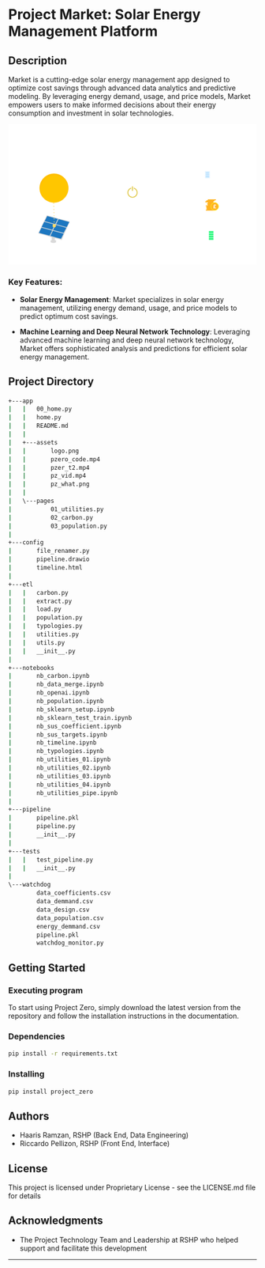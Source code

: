 # Project Market: Solar Energy Management Platform

## Description
Market is a cutting-edge solar energy management app designed to optimize cost savings through advanced data analytics and predictive modeling. By leveraging energy demand, usage, and price models, Market empowers users to make informed decisions about their energy consumption and investment in solar technologies.

![Market](https://raw.githubusercontent.com/hramzan01/project_market/master/app/assets/market_what.png)

### Key Features:
- **Solar Energy Management**: Market specializes in solar energy management, utilizing energy demand, usage, and price models to predict optimum cost savings.

- **Machine Learning and Deep Neural Network Technology**: Leveraging advanced machine learning and deep neural network technology, Market offers sophisticated analysis and predictions for efficient solar energy management.


## Project Directory
```bash
+---app
|   |   00_home.py
|   |   home.py
|   |   README.md
|   |
|   +---assets
|   |       logo.png
|   |       pzero_code.mp4
|   |       pzer_t2.mp4
|   |       pz_vid.mp4
|   |       pz_what.png
|   |
|   \---pages
|           01_utilities.py
|           02_carbon.py
|           03_population.py
|
+---config
|       file_renamer.py
|       pipeline.drawio
|       timeline.html
|
+---etl
|   |   carbon.py
|   |   extract.py
|   |   load.py
|   |   population.py
|   |   typologies.py
|   |   utilities.py
|   |   utils.py
|   |   __init__.py
|
+---notebooks
|       nb_carbon.ipynb
|       nb_data_merge.ipynb
|       nb_openai.ipynb
|       nb_population.ipynb
|       nb_sklearn_setup.ipynb
|       nb_sklearn_test_train.ipynb
|       nb_sus_coefficient.ipynb
|       nb_sus_targets.ipynb
|       nb_timeline.ipynb
|       nb_typologies.ipynb
|       nb_utilities_01.ipynb
|       nb_utilities_02.ipynb
|       nb_utilities_03.ipynb
|       nb_utilities_04.ipynb
|       nb_utilities_pipe.ipynb
|
+---pipeline
|       pipeline.pkl
|       pipeline.py
|       __init__.py
|
+---tests
|   |   test_pipeline.py
|   |   __init__.py
|
\---watchdog
        data_coefficients.csv
        data_demmand.csv
        data_design.csv
        data_population.csv
        energy_demmand.csv
        pipeline.pkl
        watchdog_monitor.py
```

## Getting Started

### Executing program
To start using Project Zero, simply download the latest version from the repository and follow the installation instructions in the documentation.

### Dependencies
```bash
pip install -r requirements.txt
```

### Installing
```bash
pip install project_zero
```

## Authors
- Haaris Ramzan, RSHP (Back End, Data Engineering)
- Riccardo Pellizon, RSHP (Front End, Interface)

## License
This project is licensed under Proprietary License - see the LICENSE.md file for details

## Acknowledgments
* The Project Technology Team and Leadership at RSHP who helped support and facilitate this development

---


